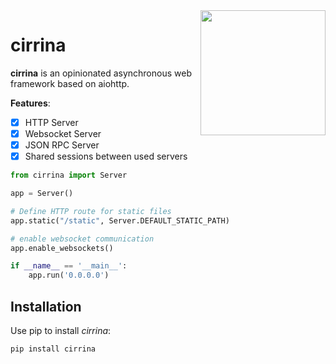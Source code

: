 <img align="right" src="cirrina.jpg" width="200">

# cirrina

**cirrina** is an opinionated asynchronous web framework based on aiohttp.

**Features**:

- [x] HTTP Server
- [x] Websocket Server
- [x] JSON RPC Server
- [x] Shared sessions between used servers

```python
from cirrina import Server

app = Server()

# Define HTTP route for static files
app.static("/static", Server.DEFAULT_STATIC_PATH)

# enable websocket communication
app.enable_websockets()

if __name__ == '__main__':
    app.run('0.0.0.0')
```

## Installation

Use pip to install *cirrina*:

```bash
pip install cirrina
```
